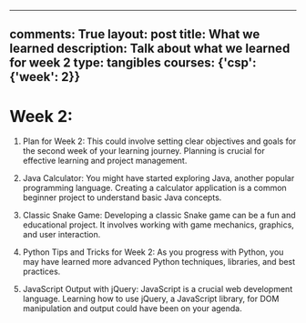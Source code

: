 
---
comments: True
layout: post
title: What we learned
description: Talk about what we learned for week 2
type: tangibles
courses: {'csp': {'week': 2}}
---

# Week 2:

1. Plan for Week 2: This could involve setting clear objectives and goals for the second week of your learning journey. Planning is crucial for effective learning and project management.

2. Java Calculator: You might have started exploring Java, another popular programming language. Creating a calculator application is a common beginner project to understand basic Java concepts.

3. Classic Snake Game: Developing a classic Snake game can be a fun and educational project. It involves working with game mechanics, graphics, and user interaction.

4. Python Tips and Tricks for Week 2: As you progress with Python, you may have learned more advanced Python techniques, libraries, and best practices.

5. JavaScript Output with jQuery: JavaScript is a crucial web development language. Learning how to use jQuery, a JavaScript library, for DOM manipulation and output could have been on your agenda.